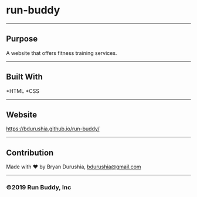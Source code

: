# run-buddy

---

## Purpose
A website that offers fitness training services.

---

## Built With
*HTML
*CSS

---

## Website
https://bdurushia.github.io/run-buddy/

---

## Contribution
Made with ❤️ by Bryan Durushia, bdurushia@gmail.com

---

### &copy;2019 Run Buddy, Inc
